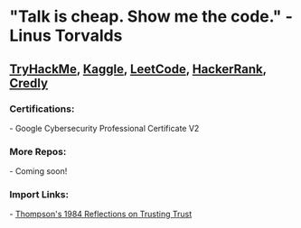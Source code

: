 <h1>"Talk is cheap. Show me the code." - Linus Torvalds</h1>
<h2>
  <a href="https://tryhackme.com/p/TrevorStahl">TryHackMe</a>,
  <a href="https://www.kaggle.com/trevorstahl">Kaggle</a>, 
  <a href="https://leetcode.com/u/tcs7890/">LeetCode</a>, 
  <a href="https://www.hackerrank.com/profile/stahltrevor5">HackerRank</a>,
  <a href="https://www.credly.com/users/trevor-stahl.6c3db822">Credly</a>
</h2>

<h3>
Certifications:
</h3>
- Google Cybersecurity Professional Certificate V2

<h3>
More Repos:
</h3>
- Coming soon!

<h3>
Import Links:
</h3>
- <a href="https://www.cs.cmu.edu/~rdriley/487/papers/Thompson_1984_ReflectionsonTrustingTrust.pdf">Thompson's 1984 Reflections on Trusting Trust</a>
